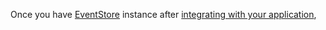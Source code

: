 Once you have [EventStore](/reference/event_store/) instance after [integrating with your application](/recipes/integrate/), 